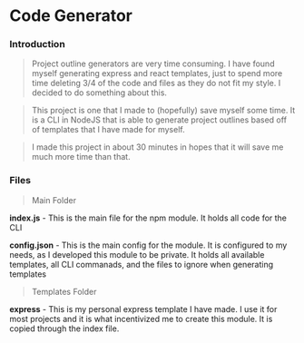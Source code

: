 # Code Generator

### Introduction
> Project outline generators are very time consuming. I have found myself generating express and react templates, just to spend more time deleting 3/4 of the code and files as they do not fit my style. I decided to do something about this.

> This project is one that I made to (hopefully) save myself some time. It is a CLI in NodeJS that is able to generate project outlines based off of templates that I have made for myself.

> I made this project in about 30 minutes in hopes that it will save me much more time than that. 

### Files
> Main Folder

**index.js** - This is the main file for the npm module. It holds all code for the CLI

**config.json** - This is the main config for the module. It is configured to my needs, as I developed this module to be private. It holds all available templates, all CLI commanads, and the files to ignore when generating templates

> Templates Folder

**express** - This is my personal express template I have made. I use it for most projects and it is what incentivized me to create this module. It is copied through the index file.
